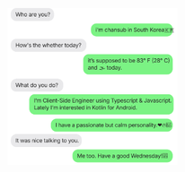 <p align="center">
<img src="https://github.com/chance-up/chance-up/blob/main/chatting.svg" width="60%" height="70%" />
</p>
